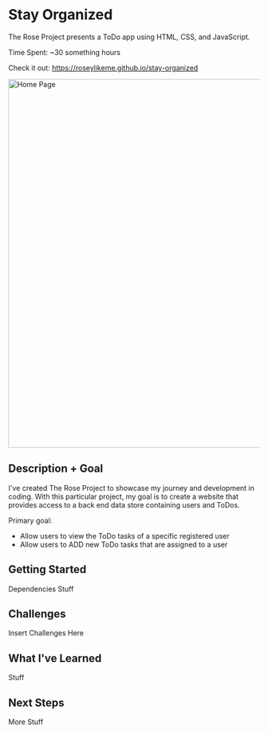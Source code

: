 # Stay Organized

The Rose Project presents a ToDo app using HTML, CSS, and JavaScript. 

Time Spent: ~30 something hours

Check it out: https://roseylikeme.github.io/stay-organized


<p>
<img src="#" alt="Home Page" width="738">
</p>

## Description + Goal

I've created The Rose Project to showcase my journey and development in coding. With this particular project, my goal is to create a website that provides access to a back end data store containing users and ToDos.

Primary goal:
- Allow users to view the ToDo tasks of a specific registered user
- Allow users to ADD new ToDo tasks that are assigned to a user

## Getting Started

Dependencies Stuff

## Challenges

Insert Challenges Here

## What I've Learned

Stuff

## Next Steps

More Stuff
